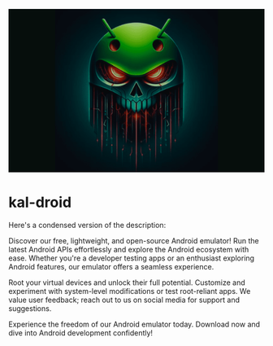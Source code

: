 
![Alt text](bg.png)
# kal-droid

Here's a condensed version of the description:

Discover our free, lightweight, and open-source Android emulator! Run the latest Android APIs effortlessly and explore the Android ecosystem with ease. Whether you're a developer testing apps or an enthusiast exploring Android features, our emulator offers a seamless experience.

Root your virtual devices and unlock their full potential. Customize and experiment with system-level modifications or test root-reliant apps. We value user feedback; reach out to us on social media for support and suggestions.

Experience the freedom of our Android emulator today. Download now and dive into Android development confidently!

